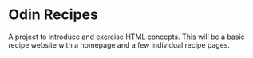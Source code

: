 # Odin Recipes
A project to introduce and exercise HTML concepts. This will be a basic recipe website with a homepage and a few individual recipe pages.